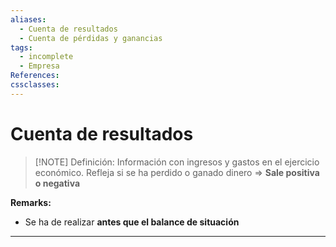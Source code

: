 ```yaml
---
aliases:
  - Cuenta de resultados
  - Cuenta de pérdidas y ganancias
tags:
  - incomplete
  - Empresa
References: 
cssclasses:
---
```

# Cuenta de resultados

> [!NOTE] Definición: 
> Información con ingresos y gastos en el ejercicio económico. Refleja si se ha perdido o ganado dinero => **Sale positiva o negativa** 


**Remarks:**
+ Se ha de realizar **antes que el balance de situación**
***